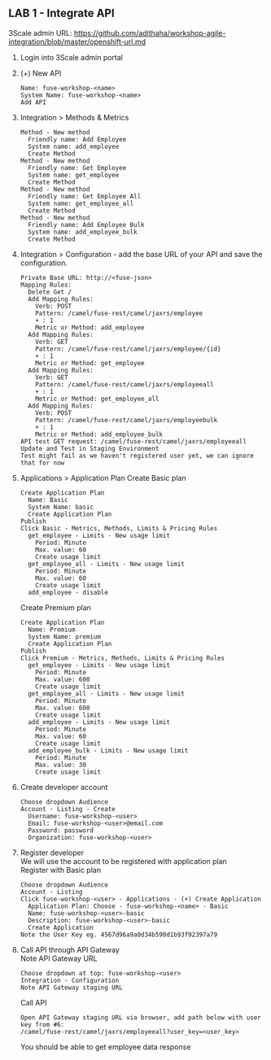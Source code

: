 
## LAB 1 - Integrate API


3Scale admin URL: https://github.com/adithaha/workshop-agile-integration/blob/master/openshift-url.md
  
1. Login into 3Scale admin portal
2. (+) New API
   ```
   Name: fuse-workshop-<name>
   System Name: fuse-workshop-<name>
   Add API
   ```
3. Integration > Methods & Metrics 
   ```
   Method - New method  
     Friendly name: Add Employee  
     System name: add_employee  
     Create Method  
   Method - New method  
     Friendly name: Get Employee  
     System name: get_employee  
     Create Method  
   Method - New method  
     Friendly name: Get Employee All  
     System name: get_employee_all  
     Create Method  
   Method - New method  
     Friendly name: Add Employee Bulk  
     System name: add_employee_bulk 
     Create Method  
   ```
4. Integration > Configuration - add the base URL of your API and save the configuration.
   ```
   Private Base URL: http://<fuse-json>
   Mapping Rules:
     Delete Get /
     Add Mapping Rules:
       Verb: POST
       Pattern: /camel/fuse-rest/camel/jaxrs/employee
       + : 1
       Metric or Method: add_employee
     Add Mapping Rules:
       Verb: GET
       Pattern: /camel/fuse-rest/camel/jaxrs/employee/{id}
       + : 1
       Metric or Method: get_employee
     Add Mapping Rules:
       Verb: GET
       Pattern: /camel/fuse-rest/camel/jaxrs/employeeall
       + : 1
       Metric or Method: get_employee_all
     Add Mapping Rules:
       Verb: POST
       Pattern: /camel/fuse-rest/camel/jaxrs/employeebulk
       + : 1
       Metric or Method: add_employee_bulk
   API test GET request: /camel/fuse-rest/camel/jaxrs/employeeall
   Update and Test in Staging Environment 
   Test might fail as we haven't registered user yet, we can ignore that for now
   ```
5. Applications > Application Plan
   Create Basic plan
   ```
   Create Application Plan
     Name: Basic
     System Name: basic
     Create Application Plan
   Publish
   Click Basic - Metrics, Methods, Limits & Pricing Rules 
     get_employee - Limits - New usage limit
       Period: Minute
       Max. value: 60
       Create usage limit
     get_employee_all - Limits - New usage limit
       Period: Minute
       Max. value: 60
       Create usage limit
     add_employee - disable
   ```
   Create Premium plan
   ```
   Create Application Plan
     Name: Premium
     System Name: premium
     Create Application Plan
   Publish
   Click Premium - Metrics, Methods, Limits & Pricing Rules 
     get_employee - Limits - New usage limit
       Period: Minute
       Max. value: 600
       Create usage limit
     get_employee_all - Limits - New usage limit
       Period: Minute
       Max. value: 600
       Create usage limit
     add_employee - Limits - New usage limit
       Period: Minute
       Max. value: 60
       Create usage limit
     add_employee_bulk - Limits - New usage limit
       Period: Minute
       Max. value: 30
       Create usage limit
    ```
6. Create developer account 
   ```
   Choose dropdown Audience
   Account - Listing - Create
     Username: fuse-workshop-<user>
     Email: fuse-workshop-<user>@email.com
     Password: password
     Organization: fuse-workshop-<user>
   ```    

6. Register developer  
   We will use the account to be registered with application plan  
   Register with Basic plan
   ```
   Choose dropdown Audience
   Account - Listing
   Click fuse-workshop-<user> - Applications - (+) Create Application
     Application Plan: Choose - fuse-workshop-<name> - Basic 
     Name: fuse-workshop-<user>-basic
     Description: fuse-workshop-<user>-basic
     Create Application
   Note the User Key eg. 4567d96a9a0d34b590d1b93f92397a79
   ```
7. Call API through API Gateway  
   Note API Gateway URL
   ```
   Choose dropdown at top: fuse-workshop-<user>
   Integration - Configuration
   Note API Gateway staging URL
   ```
   Call API
   ```
   Open API Gateway staging URL via browser, add path below with user key from #6:
   /camel/fuse-rest/camel/jaxrs/employeeall?user_key=<user_key>
   ```
   You should be able to get employee data response

